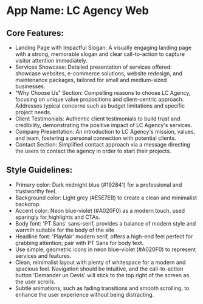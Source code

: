 # **App Name**: LC Agency Web

## Core Features:

- Landing Page with Impactful Slogan: A visually engaging landing page with a strong, memorable slogan and clear call-to-action to capture visitor attention immediately.
- Services Showcase: Detailed presentation of services offered: showcase websites, e-commerce solutions, website redesign, and maintenance packages, tailored for small and medium-sized businesses.
- "Why Choose Us" Section: Compelling reasons to choose LC Agency, focusing on unique value propositions and client-centric approach. Addresses typical concerns such as budget limitations and specific project needs.
- Client Testimonials: Authentic client testimonials to build trust and credibility, demonstrating the positive impact of LC Agency's services.
- Company Presentation: An introduction to LC Agency's mission, values, and team, fostering a personal connection with potential clients.
- Contact Section: Simplified contact approach via a message directing the users to contact the agency in order to start their projects.

## Style Guidelines:

- Primary color: Dark midnight blue (#192841) for a professional and trustworthy feel.
- Background color: Light grey (#E5E7EB) to create a clean and minimalist backdrop.
- Accent color: Neon blue-violet (#A020F0) as a modern touch, used sparingly for highlights and CTAs.
- Body font: 'PT Sans' sans-serif, provides a balance of modern style and warmth suitable for the body of the site
- Headline font: 'Playfair' modern serif, offers a high-end feel perfect for grabbing attention; pair with PT Sans for body text.
- Use simple, geometric icons in neon blue-violet (#A020F0) to represent services and features.
- Clean, minimalist layout with plenty of whitespace for a modern and spacious feel. Navigation should be intuitive, and the call-to-action button 'Demander un Devis' will stick to the top right of the screen as the user scrolls.
- Subtle animations, such as fading transitions and smooth scrolling, to enhance the user experience without being distracting.